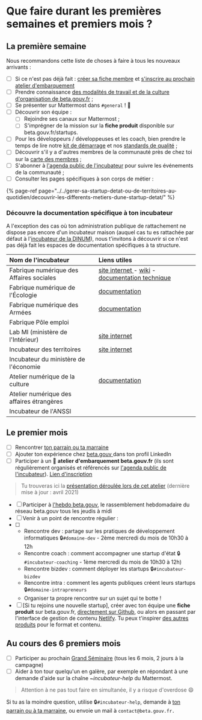 # Que faire durant les premières semaines et premiers mois ?

## La première semaine

Nous recommandons cette liste de choses à faire à tous les nouveaux arrivants :

* [ ] Si ce n'est pas déjà fait : [créer sa fiche membre](premier-pas-indispensable-creer-ta-fiche-membre.md) et [s'inscrire au prochain atelier d'embarquement](https://startupdetat.typeform.com/to/QY8l29Z1#email={{%20contact.EMAIL%20}}&prenom={{%20contact.PRENOM%20}}&status={{%20contact.MISSION_STATUS%20}}&role={{%20contact.ROLE%20}}&date_start={{%20contact.MISSION_START%20}})
* [ ] Prendre connaissance [des modalités de travail et de la culture d'organisation de beta.gouv.fr](../culture/) ;
* [ ] Se présenter sur Mattermost dans `#general` ! 👋
* [ ] Découvrir son équipe :
  * [ ] Rejoindre ses canaux sur Mattermost ;
  * [ ] S'imprégner de la mission sur la **fiche produit** disponible sur beta.gouv.fr/startups.
* [ ] Pour les développeurs / développeuses et les coach, bien prendre le temps de lire notre [kit de démarrage](../../gerer-sa-startup-detat-ou-de-territoires-au-quotidien/la-vie-dune-se/construction/kit-de-demarrage.md) et nos [standards de qualité](../../gerer-sa-startup-detat-ou-de-territoires-au-quotidien/je-fais-des-choix-technologique/standards-de-qualite-beta.gouv.fr.md) ; 
* [ ] Découvrir s'il y a d'autres membres de la communauté près de chez toi sur la [carte des membres](https://doc.incubateur.net/communaute/dinum/locaux/ou-travailler#beta-gouv-fr-en-dehors-de-paris) ;
* [ ] S'abonner à [l'agenda public de l'incubateur](https://calendar.google.com/calendar/embed?src=0ieonqap1r5jeal5ugeuhoovlg%40group.calendar.google.com&ctz=Europe/Paris) pour suivre les événements de la communauté ;
* [ ] Consulter les pages spécifiques à son corps de métier :

{% page-ref page="../../gerer-sa-startup-detat-ou-de-territoires-au-quotidien/decouvrir-les-differents-metiers-dune-startup-detat/" %}

### Découvre la documentation spécifique à ton incubateur

A l'exception des cas où ton administration publique de rattachement ne dispose pas encore d'un incubateur maison \(auquel cas tu es rattachée par défaut à l'[incubateur de la DINUM](../../decouvrir-les-guides-des-autres-incubateurs/incubateur-de-la-dinum/)\), nous t'invitons à découvrir si ce n'est pas déjà fait les espaces de documentation spécifiques à ta structure.

| Nom de l'incubateur | Liens utiles |
| :--- | :--- |
| Fabrique numérique des Affaires sociales | [site internet ](https://www.fabrique.social.gouv.fr/)-  [wiki](https://github.com/SocialGouv/www/wiki) - [documentation technique](https://github.com/SocialGouv/www/wiki/Social-Gouv-Tech-Welcome-Pack-%F0%9F%96%96) |
| Fabrique numérique de l'Écologie | [documentation](https://fabrique-numerique.gitbook.io/guide/) |
| Fabrique numérique des Armées | [documentation](../../decouvrir-les-guides-des-autres-incubateurs/fabrique-numerique-ministeres-des-armees/) |
| Fabrique Pôle emploi |  |
| Lab MI \(ministère de l'Intérieur\) | [site internet](https://beta.interieur.gouv.fr/) |
| Incubateur des territoires | [site internet](https://incubateur.anct.gouv.fr/) |
| Incubateur du ministère de l'économie |  |
| Atelier numérique de la culture | [documentation](https://atelier-numerique.gitbook.io/atelier-numerique-le-guide/) |
| Atelier numérique des affaires étrangères |  |
| Incubateur de l'ANSSI |  |

## Le premier mois

* [ ] Rencontrer [ton parrain ou ta marraine ](../actions-transverses/marrainage/) 
* [ ] Ajouter ton expérience chez [beta.gouv ](https://www.linkedin.com/company/betagouv/?originalSubdomain=fr)dans ton profil LinkedIn  
* [ ] Participer à un 🛫 **atelier d'embarquement beta.gouv.fr** \(ils sont régulièrement organisés et référencés sur [l'agenda public de l'incubateur](https://calendar.google.com/calendar/embed?src=0ieonqap1r5jeal5ugeuhoovlg%40group.calendar.google.com&ctz=Europe/Paris)\). [Lien d'inscription](https://startupdetat.typeform.com/to/QY8l29Z1#email={{%20contact.EMAIL%20}}&prenom={{%20contact.PRENOM%20}}&status={{%20contact.MISSION_STATUS%20}}&role={{%20contact.ROLE%20}}&date_start={{%20contact.MISSION_START%20}})

> Tu trouveras ici la [présentation déroulée lors de cet atelier](https://docs.google.com/presentation/d/1ded7iFFFaPuw9tKcj6g-xLBggAox-QNDjsMamECPqHU/edit) \(dernière mise à jour : avril 2021\)

* [ ] Participer à [l'hebdo beta.gouv](../actions-transverses/rituels/standup.md),  le rassemblement hebdomadaire du réseau beta.gouv tous les jeudis à midi
* [ ]  Venir à un point de rencontre régulier :
* [ ] *   Rencontre dev : partage sur les pratiques de développement informatiques 🔒`#domaine-dev` - 2ème mercredi du mois de 10h30 à 12h
  *   Rencontre coach : comment accompagner une startup d'état 🔒`#incubateur-coaching` - 1ème mercredi du mois de 10h30 à 12h\)
  *   Rencontre bizdev : comment déployer les startups 🔒`#incubateur-bizdev`
  *   Rencontre intra : comment les agents publiques créent leurs startups 🔒`#domaine-intrapreneurs`
  *   Organiser ta propre rencontre sur un sujet qui te botte !
* [ ] \[Si tu rejoins une nouvelle startup\], créer avec ton équipe une **fiche produit** sur beta.gouv.fr, [directement sur Github](https://github.com/betagouv/beta.gouv.fr/tree/master/content/_startups), ou alors en passant par l'interface de gestion de contenu [Netlify](https://beta.gouv.fr/admin/#/collections/startups). Tu peux t'inspirer [des autres produits](https://beta.gouv.fr/startups/) pour le format et contenu.

##  Au cours des 6 premiers mois

* [ ]   Participer au prochain [Grand Séminaire](../actions-transverses/rituels/grand-seminaire-1.md) \(tous les 6 mois, 2 jours à la campagne\)
* [ ]   Aider à ton tour quelqu'un en galère, par exemple en répondant à une demande d'aide sur la chaîne _~incubateur-help_ du Mattermost. 

> Attention à ne pas tout faire en simultanée, il y a risque d'overdose 😄

Si tu as la moindre question, utilise 🔒`#incubateur-help`, demande à [ton parrain ou à ta marraine](../actions-transverses/marrainage/), ou envoie un mail à `contact@beta.gouv.fr.`


